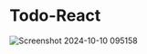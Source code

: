 # Todo-React
 
![Screenshot 2024-10-10 095158](https://github.com/user-attachments/assets/e84b90fa-2697-4f09-a1c9-cea13f5c67e8)
